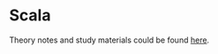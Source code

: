 # Scala

Theory notes and study materials could be found [here](https://github.com/lazywithclass/learning/blob/master/to-study/obsidian-vault/Scala.md).

